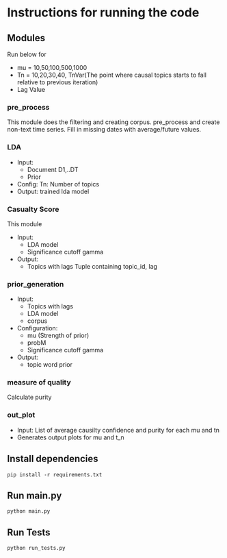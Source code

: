 # Instructions for running the code

## Modules
Run below for
- mu = 10,50,100,500,1000
- Tn = 10,20,30,40, TnVar(The point where causal topics starts to fall relative to previous iteration)
- Lag Value

### pre_process
This module does the filtering and creating corpus.
pre_process and create non-text time series. Fill in missing dates
with average/future values.

### LDA
- Input: 
    - Document D1,..DT
    - Prior 
- Config: Tn: Number of topics
- Output: trained lda model

### Casualty Score
This module 

- Input: 
    - LDA model
    - Significance cutoff gamma
- Output: 
    - Topics with lags
        Tuple containing topic_id, lag

### prior_generation
- Input: 
    - Topics with lags
    - LDA model
    - corpus
- Configuration:
    - mu (Strength of prior)
    - probM
    - Significance cutoff gamma
- Output: 
    - topic word prior

### measure of quality
Calculate purity


### out_plot
- Input: List of average causilty confidence and purity for each mu and tn
- Generates output plots for mu and t_n


## Install dependencies
```
pip install -r requirements.txt
```

## Run main.py
```
python main.py
```

## Run Tests
```
python run_tests.py
```
